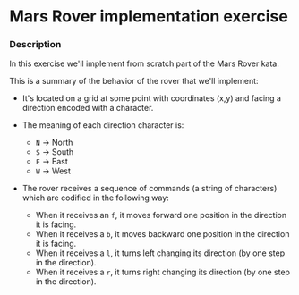 # Mars Rover implementation exercise

### Description
In this exercise we'll implement from scratch part of the Mars Rover kata. 

This is a summary of the behavior of the rover that we'll implement:

 - It's located on a grid at some point with coordinates (x,y) and facing a direction encoded with a character.

 - The meaning of each direction character is:

      * ``N`` -> North
      * ``S`` -> South
      * ``E`` -> East 
      * ``W`` -> West

 - The rover receives a sequence of commands (a string of characters) which are codified in the following way:

      * When it receives an ``f``, it moves forward one position in the direction it is facing.
      * When it receives a ``b``, it moves backward one position in the direction it is facing.
      * When it receives a ``l``, it turns left changing its direction (by one step in the direction).
      * When it receives a ``r``, it turns right changing its direction (by one step in the direction).

